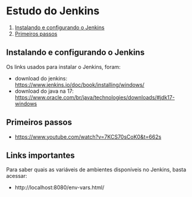 # Estudo do Jenkins

1. [Instalando e configurando o Jenkins](#installation)
2. [Primeiros passos](#firstSteps)

## Instalando e configurando o Jenkins <a name="installation"></a>
Os links usados para instalar o Jenkins, foram:

- download do jenkins: https://www.jenkins.io/doc/book/installing/windows/
- download do java na 17: https://www.oracle.com/br/java/technologies/downloads/#jdk17-windows

## Primeiros passos <a name="firstSteps"></a>
- https://www.youtube.com/watch?v=7KCS70sCoK0&t=662s

## Links importantes <a name="firstSteps"></a>
Para saber quais as variáveis de ambientes disponíveis no Jenkins, basta acessar:
- http://localhost:8080/env-vars.html/